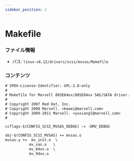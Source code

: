 ```yaml
---
sidebar_position: 2
---
```

# Makefile

### ファイル情報

- パス: `linux-v6.12/drivers/scsi/mvsas/Makefile`

### コンテンツ

```txt
# SPDX-License-Identifier: GPL-2.0-only
#
# Makefile for Marvell 88SE64xx/88SE84xx SAS/SATA driver.
#
# Copyright 2007 Red Hat, Inc.
# Copyright 2008 Marvell. <kewei@marvell.com>
# Copyright 2009-2011 Marvell. <yuxiangl@marvell.com>
#

ccflags-$(CONFIG_SCSI_MVSAS_DEBUG) := -DMV_DEBUG

obj-$(CONFIG_SCSI_MVSAS) += mvsas.o
mvsas-y +=  mv_init.o  \
           mv_sas.o   \
           mv_64xx.o  \
           mv_94xx.o

```
